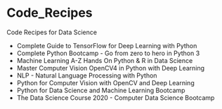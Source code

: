 # Code_Recipes
Code Recipes for Data Science

- Complete Guide to TensorFlow for Deep Learning with Python
- Complete Python Bootcamp - Go from zero to hero in Python 3
- Machine Learning A-Z Hands On Python & R in Data Science
- Master Computer Vision OpenCV4 in Python with Deep Learning
- NLP - Natural Language Processing with Python
- Python for Computer Vision with OpenCV and Deep Learning
- Python for Data Science and Machine Learning Bootcamp
- The Data Science Course 2020 - Computer Data Science Bootcamp

